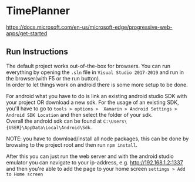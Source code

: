 # TimePlanner

https://docs.microsoft.com/en-us/microsoft-edge/progressive-web-apps/get-started


## Run Instructions

The default project works out-of-the-box for browsers. You can run everything by opening the 
`.sln` file in `Visual Studio 2017-2019` and run in the browser(with F5 or the run button).  
In order to let things work on android there is some more setup to be done. 

For android what you have to do is link an existing android studio SDK with your project OR 
download a new sdk. For the usage of an existing SDK, you'll have to go to `tools > options > 
Xamarin > Android Settings > Android SDK Location` and then select the folder of your sdk.  
Overall the android sdk can be found at `C:\Users\{USER}\AppData\Local\Android\Sdk`.

NOTE: you have to download/install all node packages, this can be done by browsing to the project
root and then run `npm install`. 

After this you can just run the web server and with the android studio emulator you can 
navigate to your ip-address, e.g. http://192.168.1.2:1337 and then you're able to add the 
page to your home screen `settings > Add to Home screen`